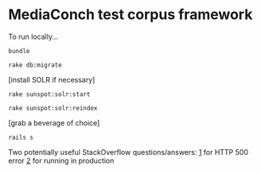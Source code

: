 # MediaConch test corpus framework

To run locally...

`bundle`

`rake db:migrate`

[install SOLR if necessary]

`rake sunspot:solr:start`

`rake sunspot:solr:reindex`

[grab a beverage of choice]

`rails s`

Two potentially useful StackOverflow questions/answers:
[1](http://stackoverflow.com/questions/13340859/cant-reindex-sunspot-solr-error-rsolrerrorhttp-500-internal-server-er) for HTTP 500 error
[2](http://stackoverflow.com/questions/4937314/setup-sunspot-solr-with-rails-in-production-environment) for running in production